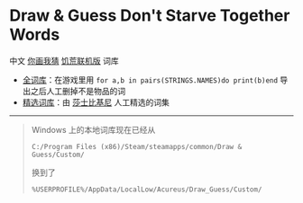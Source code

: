 # Draw & Guess Don't Starve Together Words

中文 [你画我猜](https://store.steampowered.com/app/1483870/Draw__Guess/) [饥荒联机版](https://www.klei.com/games/dont-starve-together) 词库

- [全词库](https://steamcommunity.com/sharedfiles/filedetails/?id=2982166621)：在游戏里用 `for a,b in pairs(STRINGS.NAMES)do print(b)end` 导出之后人工删掉不是物品的词
- [精选词库](https://steamcommunity.com/sharedfiles/filedetails/?id=2982587995)：由 [莎士比基尼](https://space.bilibili.com/10501760/) 人工精选的词集

---

> Windows 上的本地词库现在已经从
> ```
> C:/Program Files (x86)/Steam/steamapps/common/Draw & Guess/Custom/
> ```
> 换到了
> ```
> %USERPROFILE%/AppData/LocalLow/Acureus/Draw_Guess/Custom/
> ```
